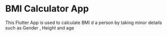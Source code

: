 # BMI Calculator App
This Flutter App is used to calculate BMI d a person by taking minor details such as Gender , Height and age  


